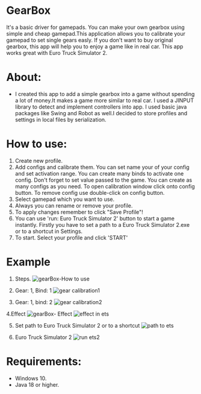 # GearBox
It's a basic driver for gamepads. You can make your own gearbox using simple and cheap gamepad.This application allows you to calibrate your gamepad to set single gears easly. If you don't want to buy original gearbox, this app will help you to enjoy a game like in real car. This app works great with Euro Truck Simulator 2.

# About:
- I created this app to add a simple gearbox into a game without spending a lot of money.It makes a game more similar to real car. I used a JINPUT library to detect and implement controllers into app. I used basic java packages like Swing and Robot as well.I decided to store profiles and settings in local files by serialization.

# How to use: 
1. Create new profile.
2. Add configs and calibrate them. You can set name your of your config and set activation range. You can create many binds to activate one config. Don't forget to set value passed to the game. You can create as many configs as you need. To open calibration window click onto config button. To remove config use double-click on config button.
4. Select gamepad which you want to use.
5. Always you can rename or remove your profile.
6. To apply changes remember to click "Save Profile"!
7. You can use 'run: Euro Truck Simulator 2' button to start a game instantly. Firstly you have to set a path to a Euro Truck Simulator 2.exe or to a shortcut in Settings.
8. To start. Select your profile and click 'START'

# Example
1. Steps.
![gearBox-How to use](https://github.com/AdamBan-Programmer/gearBox/assets/137770072/af457eb8-46bc-495e-87e5-45b7fe254775)

2. Gear: 1, Bind: 1
![gear calibration1](https://github.com/AdamBan-Programmer/gearBox/assets/137770072/8bb94083-ba15-4f63-9c1c-bfb2409d1d75)

3. Gear: 1, bind: 2
![gear calibration2](https://github.com/AdamBan-Programmer/gearBox/assets/137770072/16a694bd-1a47-425f-b156-e5905425af86)

4.Effect
![gearBox- Effect](https://github.com/AdamBan-Programmer/gearBox/assets/137770072/8947f334-176f-46f2-9205-0f0ca665ae94)
![effect in ets](https://github.com/AdamBan-Programmer/gearBox/assets/137770072/72483192-e802-4abb-b903-5a585207b3f2)



5. Set path to Euro Truck Simulator 2 or to a shortcut
![path to ets](https://github.com/AdamBan-Programmer/gearBox/assets/137770072/886b0a69-4072-4399-9662-b4d1192a3267)

6. Euro Truck Simulator 2
![run ets2](https://github.com/AdamBan-Programmer/gearBox/assets/137770072/12804153-29a1-4940-96e2-4bbc08b5efc1)


# Requirements:
- Windows 10.
- Java 18 or higher.

#
